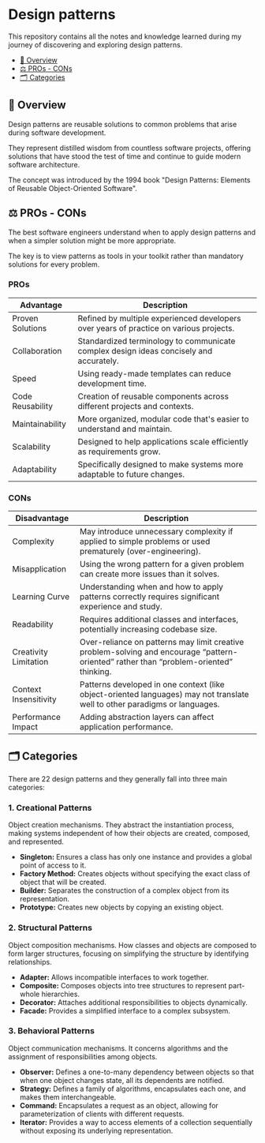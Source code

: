 # Design patterns
This repository contains all the notes and knowledge learned during my journey of discovering and exploring design patterns.

- [👋 Overview](#-overview)
- [⚖️ PROs - CONs](#️-pros---cons)
- [🗂️ Categories](#️-categories)

## 👋 Overview
Design patterns are reusable solutions to common problems that arise during software development.

They represent distilled wisdom from countless software projects, offering solutions that have stood the test of time and continue to guide modern software architecture.

The concept was introduced by the 1994 book "Design Patterns: Elements of Reusable Object-Oriented Software".

## ⚖️ PROs - CONs
The best software engineers understand when to apply design patterns and when a simpler solution might be more appropriate.

The key is to view patterns as tools in your toolkit rather than mandatory solutions for every problem.

### PROs
| Advantage              | Description                                                                                   |
|------------------------|-----------------------------------------------------------------------------------------------|
| Proven Solutions       | Refined by multiple experienced developers over years of practice on various projects.        |
| Collaboration          | Standardized terminology to communicate complex design ideas concisely and accurately.         |
| Speed                  | Using ready-made templates can reduce development time.                                       |
| Code Reusability       | Creation of reusable components across different projects and contexts.                        |
| Maintainability        | More organized, modular code that's easier to understand and maintain.                         |
| Scalability            | Designed to help applications scale efficiently as requirements grow.                          |
| Adaptability           | Specifically designed to make systems more adaptable to future changes.                       |

### CONs
| Disadvantage               | Description                                                                                                               |
|----------------------------|---------------------------------------------------------------------------------------------------------------------------|
| Complexity                 | May introduce unnecessary complexity if applied to simple problems or used prematurely (over-engineering).               |
| Misapplication             | Using the wrong pattern for a given problem can create more issues than it solves.                                       |
| Learning Curve             | Understanding when and how to apply patterns correctly requires significant experience and study.                        |
| Readability                | Requires additional classes and interfaces, potentially increasing codebase size.                                        |
| Creativity Limitation      | Over-reliance on patterns may limit creative problem-solving and encourage “pattern-oriented” rather than “problem-oriented” thinking. |
| Context Insensitivity      | Patterns developed in one context (like object-oriented languages) may not translate well to other paradigms or languages.|
| Performance Impact         | Adding abstraction layers can affect application performance.                                                             |

## 🗂️ Categories
There are 22 design patterns and they generally fall into three main categories:

### 1. Creational Patterns
Object creation mechanisms. They abstract the instantiation process, making systems independent of how their objects are created, composed, and represented.

- **Singleton:** Ensures a class has only one instance and provides a global point of access to it.
- **Factory Method:** Creates objects without specifying the exact class of object that will be created.
- **Builder:** Separates the construction of a complex object from its representation.
- **Prototype:** Creates new objects by copying an existing object.

### 2. Structural Patterns
Object composition mechanisms. How classes and objects are composed to form larger structures, focusing on simplifying the structure by identifying relationships.

- **Adapter:** Allows incompatible interfaces to work together.
- **Composite:** Composes objects into tree structures to represent part-whole hierarchies.
- **Decorator:** Attaches additional responsibilities to objects dynamically.
- **Facade:** Provides a simplified interface to a complex subsystem.

### 3. Behavioral Patterns
Object communication mechanisms. It concerns algorithms and the assignment of responsibilities among objects.

- **Observer:** Defines a one-to-many dependency between objects so that when one object changes state, all its dependents are notified.
- **Strategy:** Defines a family of algorithms, encapsulates each one, and makes them interchangeable.
- **Command:** Encapsulates a request as an object, allowing for parameterization of clients with different requests.
- **Iterator:** Provides a way to access elements of a collection sequentially without exposing its underlying representation.

